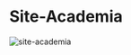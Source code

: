 # Site-Academia
![site-academia](https://user-images.githubusercontent.com/100497621/202832538-2e7e026f-5168-43dd-b388-0b703a1f0937.png)
